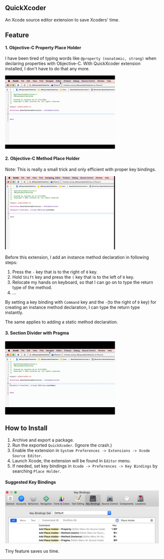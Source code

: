 ## QuickXcoder
An Xcode source editor extension to save Xcoders' time.

## Feature

#### 1. Objective-C Property Place Holder

I have been tired of typing words like ```@property (nonatomic, strong)``` when declaring properties with Objective-C. With QuickXcoder extension installed, I don't have to do that any more.

![image](/Documents/add_property.gif)

#### 2. Objective-C Method Place Holder

Note: This is really a small trick and only efficient with proper key bindings.

![image](/Documents/add_method.gif)

Before this extension, I add an instance method declaration in following steps:

1. Press the ```-``` key that is to the right of ```0``` key.
2. Hold ```Shift``` key and press the ```(``` key that is to the left of ```0``` key.
3. Relocate my hands on keyboard, so that I can go on to type the return type of the method.
4. ...

By setting a key binding with ```Command``` key and the ```-```(to the right of ```0``` key) for creating an instance method declaration, I can type the return type instantly.

The same applies to adding a static method declaration.

#### 3. Section Divider with Pragma

![image](/Documents/add_pragma.gif)

## How to Install

1. Archive and export a package.
2. Run the exported ```QuickXcoder```. (Ignore the crash.)
3. Enable the extension in ```System Preferences -> Extensions -> Xcode Source Editor```.
4. Launch Xcode, the extension will be found in ```Editor``` menu.
5. If needed, set key bindings in ```Xcode -> Preferences -> Key Bindings``` by searching ```Place Holder```.

#### Suggested Key Bindings

![image](/Documents/suggested_key_bindings.jpg)


Tiny feature saves us time.
